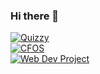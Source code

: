 ### Hi there 👋

[![Quizzy](https://img.shields.io/badge/JS-Quizzy-blue)](https://serrano1314.github.io/Quizzy/index.html)<br>
[![CFOS](https://img.shields.io/badge/HTML%20and%20CSS-CFOS-blue)](https://janemery46.github.io/CFOS/)<br>
[![Web Dev Project](https://img.shields.io/badge/HTML-Web%20Dev%20Project-blue)](https://janemery46.github.io/web-dev-final-output/index.html)<br>


<!--
**janemery46/janemery46** is a ✨ _special_ ✨ repository because its `README.md` (this file) appears on your GitHub profile.

Here are some ideas to get you started:

- 🔭 I’m currently working on ...
- 🌱 I’m currently learning ...
- 👯 I’m looking to collaborate on ...
- 🤔 I’m looking for help with ...
- 💬 Ask me about ...
- 📫 How to reach me: ...
- 😄 Pronouns: ...
- ⚡ Fun fact: ...
-->
